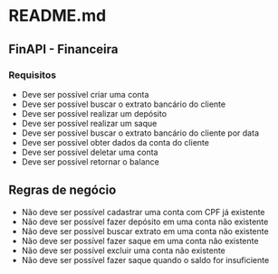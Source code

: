 # README.md

## FinAPI - Financeira

### Requisitos

- Deve ser possível criar uma conta
- Deve ser possível buscar o extrato bancário do cliente
- Deve ser possível realizar um depósito
- Deve ser possível realizar um saque
- Deve ser possível buscar o extrato bancário do cliente por data
- Deve ser possível obter dados da conta do cliente
- Deve ser possível deletar uma conta
- Deve ser possível retornar o balance

## Regras de negócio

- Não deve ser possível cadastrar uma conta com CPF já existente
- Não deve ser possível fazer depósito em uma conta não existente
- Não deve ser possível buscar extrato em uma conta não existente
- Não deve ser possível fazer saque em uma conta não existente
- Não deve ser possível excluir uma conta não existente
- Não deve ser possível fazer saque quando o saldo for insuficiente